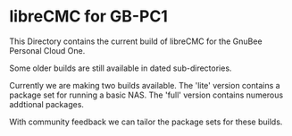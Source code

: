 # libreCMC for GB-PC1

This Directory contains the current build of libreCMC for the GnuBee Personal Cloud One.

Some older builds are still available in dated sub-directories.

Currently we are making two builds available.
The 'lite' version contains a package set for running a basic NAS.
The 'full' version contains numerous addtional packages.

With community feedback we can tailor the package sets for these builds.
